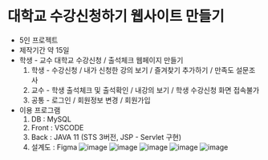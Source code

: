 # 대학교 수강신청하기 웹사이트 만들기
- 5인 프로젝트
- 제작기간 약 15일
- 학생 - 교수 대학교 수강신청 / 출석체크 웹페이지 만들기
  1. 학생 - 수강신청 / 내가 신청한 강의 보기 / 즐겨찾기 추가하기 / 만족도 설문조사
  2. 교수 - 학생 출석체크 및 출석확인 / 내강의 보기 / 학생 수강신청 화면 접속불가
  3. 공통 - 로그인 / 회원정보 변경 / 회원가입
- 이용 프로그램
  1. DB : MySQL
  2. Front : VSCODE
  3. Back : JAVA 11 (STS 3버전, JSP - Servlet 구현)
  4. 설계도 : Figma
    ![image](https://github.com/user-attachments/assets/53ea1444-01cd-4a5a-9410-210720736896)
    ![image](https://github.com/user-attachments/assets/4b4f7f33-bc56-44a2-8b8d-7c9c8bdde4c7)
    ![image](https://github.com/user-attachments/assets/39857312-0e53-4325-ba36-46e89bdeebac)
![image](https://github.com/user-attachments/assets/3b2396d5-477a-4e65-b73f-f7482d86443e)
![image](https://github.com/user-attachments/assets/c5c6fbe2-e78e-46a7-9980-77510ff9f088)
